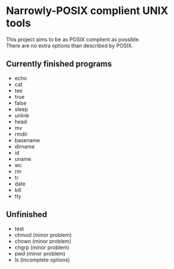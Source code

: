 # Narrowly-POSIX complient UNIX tools
This project aims to be as POSIX complient as possible.<br>
There are no extra options than described by POSIX.<br>

## Currently finished programs
- echo
- cat
- tee
- true
- false
- sleep
- unlink
- head
- mv
- rmdir
- basename
- dirname
- id
- uname
- wc
- rm
- tr
- date
- kill
- tty

## Unfinished
- test
- chmod (minor problem)
- chown (minor problem)
- chgrp (minor problem)
- pwd (minor problem)
- ls (incomplete options)

